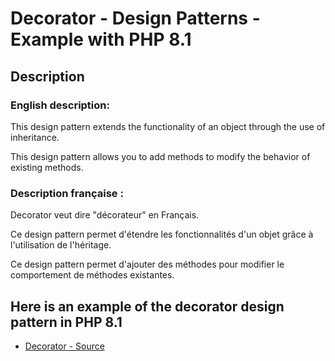 # Decorator - Design Patterns - Example with PHP 8.1

## Description

### English description:

This design pattern extends the functionality of an object through the use of inheritance.

This design pattern allows you to add methods to modify the behavior of existing methods.

### Description française :

Decorator veut dire "décorateur" en Français.

Ce design pattern permet d'étendre les fonctionnalités d'un objet grâce à l'utilisation de l'héritage.

Ce design pattern permet d'ajouter des méthodes pour modifier le comportement de méthodes existantes.


## Here is an example of the decorator design pattern in PHP 8.1

* [Decorator - Source](https://github.com/s-damian/design-patterns-php/blob/master/src/decorator/index.php)
